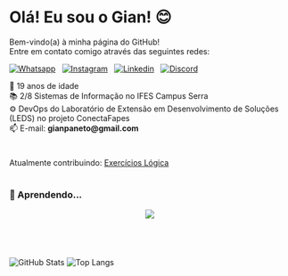 # Olá! Eu sou o Gian! 😊

Bem-vindo(a) à minha página do GitHub!<br>
Entre em contato comigo através das seguintes redes:
<br>

[![Whatsapp](https://img.shields.io/badge/WhatsApp-25D366?style=for-the-badge&logo=whatsapp&logoColor=white)](https://api.whatsapp.com/send?phone=5527999375280) &nbsp;
[![Instagram](https://img.shields.io/badge/Instagram-E4405F?style=for-the-badge&logo=instagram&logoColor=white)](https://instagram.com/gianpaneto) &nbsp;
[![Linkedin](https://img.shields.io/badge/LinkedIn-0077B5?style=for-the-badge&logo=linkedin&logoColor=white)](https://www.linkedin.com/in/gianpaneto/) &nbsp;
[![Discord](https://img.shields.io/badge/Discord-7289DA?style=for-the-badge&logo=discord&logoColor=white)](https://discordapp.com/users/397813900374048779)

🥳 19 anos de idade <br>
📚 2/8 Sistemas de Informação no IFES Campus Serra<br>
⚙️ DevOps do Laboratório de Extensão em Desenvolvimento de Soluções (LEDS) no projeto ConectaFapes <br>
📫 E-mail:  <b>g<span>ianpaneto@gmail.</span>com</b> <br>

# 

Atualmente contribuindo: [Exercícios Lógica](https://github.com/hei-lima/exercicioslogica)

#

### 🔧 Aprendendo...

 <p align="center">
  <a href="https://skillicons.dev">
    <img src="https://skillicons.dev/icons?i=py,html,css,js,docker,linux,vscode,git,github,gitlab,grafana,prometheus,&perline=14" />
  </a>
</p>

#

<br>

![GitHub Stats](https://github-readme-stats.vercel.app/api?username=ogianpaneto&show_icons=true&theme=dark&rank_icon=github&include_all_commits=true) 
![Top Langs](https://github-readme-stats.vercel.app/api/top-langs/?username=ogianpaneto&layout=donut&theme=dark)
